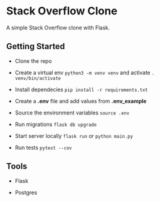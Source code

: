 # Stack Overflow Clone

A simple Stack Overflow clone with Flask.

## Getting Started

- Clone the repo

- Create a virtual env `python3 -m venv venv` and activate `. venv/bin/activate`

- Install dependecies `pip install -r requirements.txt`

- Create a **.env** file and add values from **.env_example**

- Source the environment variables `source .env`

- Run migrations `flask db upgrade`

- Start server locally `flask run` or `python main.py`

- Run tests `pytest --cov`

## Tools

- Flask

- Postgres
